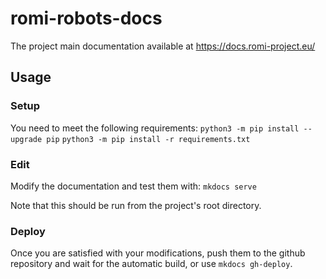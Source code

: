 # romi-robots-docs

The project main documentation available at https://docs.romi-project.eu/

## Usage

### Setup
You need to meet the following requirements:
`python3 -m pip install --upgrade pip`
`python3 -m pip install -r requirements.txt`

### Edit
Modify the documentation and test them with:
`mkdocs serve`

Note that this should be run from the project's root directory.

### Deploy
Once you are satisfied with your modifications, push them to the github repository and wait for the automatic build, or use `mkdocs gh-deploy`.